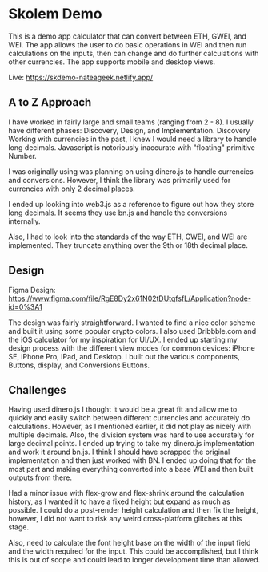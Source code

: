 # Skolem Demo
This is a demo app calculator that can convert between ETH, GWEI, and WEI. The app allows the user to do basic operations in WEI and then run calculations on the inputs, then can change and do further calculations with other currencies. The app supports mobile and desktop views.

Live: https://skdemo-nateageek.netlify.app/

## A to Z Approach
I have worked in fairly large and small teams (ranging from 2 - 8). I usually have different phases: Discovery, Design, and Implementation.
Discovery
Working with currencies in the past, I knew I would need a library to handle long decimals. Javascript is notoriously inaccurate with "floating" primitive Number.

I was originally using was planning on using dinero.js to handle currencies and conversions. However, I think the library was primarily used for currencies with only 2 decimal places. 

I ended up looking into web3.js as a reference to figure out how they store long decimals. It seems they use bn.js and handle the conversions internally.

Also, I had to look into the standards of the way ETH, GWEI, and WEI are implemented. They truncate anything over the 9th or 18th decimal place. 

## Design
Figma Design: https://www.figma.com/file/RgE8Dy2x61N02tDUtqfsfL/Application?node-id=0%3A1

The design was fairly straightforward. I wanted to find a nice color scheme and built it using some popular crypto colors. I also used Dribbble.com and the iOS calculator for my inspiration for UI/UX. I ended up starting my design process with the different view modes for common devices: iPhone SE, iPhone Pro, IPad, and Desktop. I built out the various components, Buttons, display, and Conversions Buttons.

## Challenges
Having used dinero.js I thought it would be a great fit and allow me to quickly and easily switch between different currencies and accurately do calculations. However, as I mentioned earlier, it did not play as nicely with multiple decimals. Also, the division system was hard to use accurately for large decimal points. I ended up trying to take my dinero.js implementation and work it around bn.js. I think I should have scrapped the original implementation and then just worked with BN. I ended up doing that for the most part and making everything converted into a base WEI and then built outputs from there. 

Had a minor issue with flex-grow and flex-shrink around the calculation history, as I wanted it to have a fixed height but expand as much as possible. I could do a post-render height calculation and then fix the height, however, I did not want to risk any weird cross-platform glitches at this stage.

Also, need to calculate the font height base on the width of the input field and the width required for the input. This could be accomplished, but I think this is out of scope and could lead to longer development time than allowed. 
